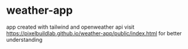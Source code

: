 # weather-app
app created with tailwind and openweather api
visit https://pixelbuildlab.github.io/weather-app/public/index.html 
for better understanding 
